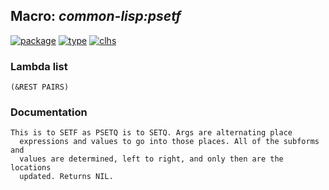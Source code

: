 ## Macro: ***common-lisp:psetf***
[![package](https://img.shields.io/badge/Package-COMMON--LISP-5f9ea0.svg?style=social&colorA=999999)](../) [![type](https://img.shields.io/badge/Type-Macro-5f9ea0.svg?style=social&colorA=999999)](../#macro) [![clhs](https://img.shields.io/badge/CLHS-PSETF-5f9ea0.svg?style=social&colorA=999999)](http://www.lispworks.com/documentation/HyperSpec/Body/m_setf_.htm) 
### Lambda list
```
(&REST PAIRS)
```
### Documentation
```
This is to SETF as PSETQ is to SETQ. Args are alternating place
  expressions and values to go into those places. All of the subforms and
  values are determined, left to right, and only then are the locations
  updated. Returns NIL.
```
